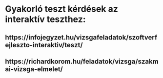 <h1>Gyakorló teszt kérdések az interaktív teszthez:</h1>
<h2>
  https://infojegyzet.hu/vizsgafeladatok/szoftverfejleszto-interaktiv/teszt/
</h2>
 <h2>
  https://richardkorom.hu/feladatok/vizsga/szakmai-vizsga-elmelet/
</h2>
